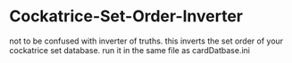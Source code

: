 # Cockatrice-Set-Order-Inverter
not to be confused with inverter of truths. this inverts the set order of your cockatrice set database. run it in the same file as cardDatbase.ini
